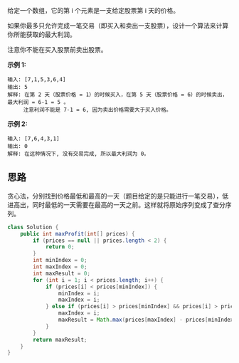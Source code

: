 给定一个数组，它的第 i 个元素是一支给定股票第 i 天的价格。

如果你最多只允许完成一笔交易（即买入和卖出一支股票），设计一个算法来计算你所能获取的最大利润。

注意你不能在买入股票前卖出股票。

**示例 1:**

```
输入: [7,1,5,3,6,4]
输出: 5
解释: 在第 2 天（股票价格 = 1）的时候买入，在第 5 天（股票价格 = 6）的时候卖出，最大利润 = 6-1 = 5 。
     注意利润不能是 7-1 = 6, 因为卖出价格需要大于买入价格。
```

**示例 2:**

```
输入: [7,6,4,3,1]
输出: 0
解释: 在这种情况下, 没有交易完成, 所以最大利润为 0。
```

## 思路

贪心法，分别找到价格最低和最高的一天（题目给定的是只能进行一笔交易），低进高出，同时最低的一天需要在最高的一天之前。这样就将原始序列变成了查分序列。

```java
class Solution {
    public int maxProfit(int[] prices) {
        if (prices == null || prices.length < 2) {
            return 0;
        }
        int minIndex = 0;
        int maxIndex = 0;
        int maxResult = 0;
        for (int i = 1; i < prices.length; i++) {
            if (prices[i] < prices[minIndex]) {
                minIndex = i;
                maxIndex = i;
            } else if (prices[i] > prices[minIndex] && prices[i] > prices[maxIndex]) {
                maxIndex = i;
                maxResult = Math.max(prices[maxIndex] - prices[minIndex], maxResult);
            }
        }
        return maxResult;
    }
}
```

